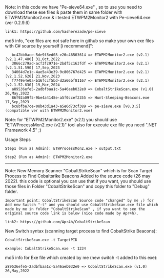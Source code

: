 Note: in this code we have "Pe-sieve64.exe" , so to use you need to download these exe files & paste them in same folder with ETWPM2Monitor2.exe & i tested ETWPM2Monitor2 with Pe-sieve64.exe (ver 0.2.9.6)  

    link1: https://github.com/hasherezade/pe-sieve
    

md5 info, "exe files are not safe here in github so make your own exe files with C# source by yourself [i recommend]":
      
       bc42bb0ace-5de9f8ed08-e26c46503614 => ETWPM2Monitor2.exe (v2.1) [v2.1.47.480] 31,Oct,2022
       3066c279ad-acf3f2971e-2bdf5c163fdf => ETWPM2Monitor2.exe (v2.1) [v2.1.51.590] 17,Sep,2023
       34064d7e1c-4ae5a43e39-9c806767d425 => ETWPM2Monitor2.exe (v2.1) [v2.1.52.628] 21,Nov,2023
       f7749e4e0a-b16fccf5bd-d2a66bf81167 => ETWPM2Monitor2.exe (v2.1) [v2.1.52.630] 19,Mar,2024
       a89536efe5-2adbfbaa1c-5a46aeb032e0 => CobaltStrikeScan.exe (v1.0) 26,May,2022
       86f92a09f5-9be4a4148e-a5f0ccef2355 => Hunt-Sleeping-Beacons.exe 17,Sep,2023
       bc8bfbe7ce-08b43d1a43-a5e6d73cf389 => pe-sieve.exe [v0.3.5] (compatible ver with ETWPM2Monitor2.exe)
      
      
    
    
Note: for "ETWPM2Monitor2.exe" (v2.1) you should use "ETWProcessMon2.exe (v2.1)" tool also for execute exe file you need ".NET Framework 4.5" ;) 

Usage Steps

    Step1 (Run as Admin): ETWProcessMon2.exe > output.txt 

    Step2 (Run as Admin): ETWPM2Monitor2.exe
    
--------------------

Note: New Memory Scanner "CobaltStrikeScan" which is for Scan Target Process to Find Cobaltsrike Beacons Added to the source code (26 may 2022). this code is optional you can use that if you want, you should use those files in Folder "CobaltStrikeScan" and copy this folder to "Debug" folder.

`Important point: CobaltStrikeScan Source code "changed" by me ;) for Add new Switch "-t" and you should use CobaltStrikeScan.exe file which made by me in folder "CobaltStrikeScan" , if you want to see the original source code link is below (nice code made by Apr4h).`

    link2: https://github.com/Apr4h/CobaltStrikeScan
 
New Switch syntax (scanning target process to find CobaltStrike Beacons): 
                
    CobaltStrikeScan.exe -t TargetPID 
                    
    example: CobaltStrikeScan.exe -t 1234            
   
 md5 info for Exe file which created by me (new switch -t added to this exe):
            
    a89536efe5-2adbfbaa1c-5a46aeb032e0 => CobaltStrikeScan.exe (v1.0) 26,May,2022     
